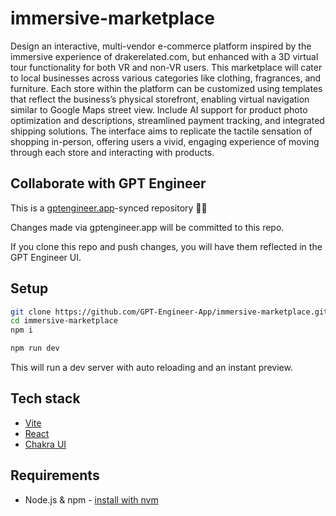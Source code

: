 # immersive-marketplace

Design an interactive, multi-vendor e-commerce platform inspired by the immersive experience of drakerelated.com, but enhanced with a 3D virtual tour functionality for both VR and non-VR users. This marketplace will cater to local businesses across various categories like clothing, fragrances, and furniture. Each store within the platform can be customized using templates that reflect the business’s physical storefront, enabling virtual navigation similar to Google Maps street view. Include AI support for product photo optimization and descriptions, streamlined payment tracking, and integrated shipping solutions. The interface aims to replicate the tactile sensation of shopping in-person, offering users a vivid, engaging experience of moving through each store and interacting with products.

## Collaborate with GPT Engineer

This is a [gptengineer.app](https://gptengineer.app)-synced repository 🌟🤖

Changes made via gptengineer.app will be committed to this repo.

If you clone this repo and push changes, you will have them reflected in the GPT Engineer UI.

## Setup

```sh
git clone https://github.com/GPT-Engineer-App/immersive-marketplace.git
cd immersive-marketplace
npm i
```

```sh
npm run dev
```

This will run a dev server with auto reloading and an instant preview.

## Tech stack

- [Vite](https://vitejs.dev/)
- [React](https://react.dev/)
- [Chakra UI](https://chakra-ui.com/)

## Requirements

- Node.js & npm - [install with nvm](https://github.com/nvm-sh/nvm#installing-and-updating)
